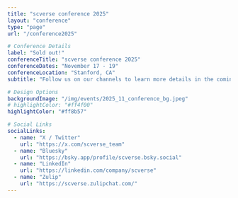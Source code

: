 ```yaml
---
title: "scverse conference 2025"
layout: "conference"
type: "page"
url: "/conference2025"

# Conference Details
label: "Sold out!"
conferenceTitle: "scverse conference 2025"
conferenceDates: "November 17 - 19"
conferenceLocation: "Stanford, CA"
subtitle: "Follow us on our channels to learn more details in the coming weeks"

# Design Options
backgroundImage: "/img/events/2025_11_conference_bg.jpeg"
# highlightColor: "#ff4f00"
highlightColor: "#ff8b57"

# Social Links
socialLinks:
  - name: "X / Twitter"
    url: "https://x.com/scverse_team"
  - name: "Bluesky"
    url: "https://bsky.app/profile/scverse.bsky.social"
  - name: "LinkedIn"
    url: "https://linkedin.com/company/scverse"
  - name: "Zulip"
    url: "https://scverse.zulipchat.com/"
---
```


